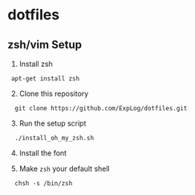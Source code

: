 dotfiles
=========

zsh/vim Setup
-----

  1. Install zsh

  ```
   apt-get install zsh
  ```

  2. Clone this repository

  ```
    git clone https://github.com/ExpLog/dotfiles.git
  ```

  3. Run the setup script
  ```
    ./install_oh_my_zsh.sh
  ```
  4. Install the font

  5. Make `zsh` your default shell

  ```
    chsh -s /bin/zsh
  ```
